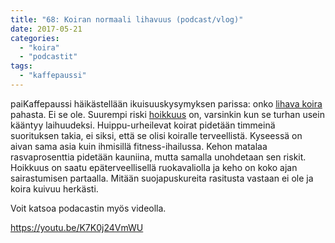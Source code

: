 ```yaml
---
title: "68: Koiran normaali lihavuus (podcast/vlog)"
date: 2017-05-21
categories: 
  - "koira"
  - "podcastit"
tags: 
  - "kaffepaussi"
---
```


paiKaffepaussi häikästellään ikuisuuskysymyksen parissa: onko [lihava koira](https://www.katiska.eu/tieto/podcastit-vlog/68-normilihavuus/) pahasta. Ei se ole. Suurempi riski [hoikkuus](https://www.katiska.eu/tieto/koirat/podcastit-vlog/laiha-koira-ei-ole-hoikka/) on, varsinkin kun se turhan usein kääntyy laihuudeksi. Huippu-urheilevat koirat pidetään timmeinä suorituksen takia, ei siksi, että se olisi koiralle terveellistä. Kyseessä on aivan sama asia kuin ihmisillä fitness-ihailussa. Kehon matalaa rasvaprosenttia pidetään kauniina, mutta samalla unohdetaan sen riskit. Hoikkuus on saatu epäterveellisellä ruokavaliolla ja keho on koko ajan sairastumisen partaalla. Mitään suojapuskureita rasitusta vastaan ei ole ja koira kuivuu herkästi.

<!--more-->

Voit katsoa podacastin myös videolla.

https://youtu.be/K7K0j24VmWU
